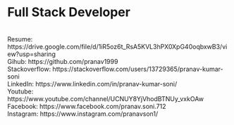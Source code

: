 <h1>Full Stack Developer</h1> <br>
Resume: https://drive.google.com/file/d/1iR5oz6t_RsA5KVL3hPX0XpG40oqbxwB3/view?usp=sharing <br>
Gihub: https://github.com/pranav1999 <br>
Stackoverflow: https://stackoverflow.com/users/13729365/pranav-kumar-soni <br>
LinkedIn: https://www.linkedin.com/in/pranav-kumar-soni/ <br>
Youtube: https://www.youtube.com/channel/UCNUY8YjVhodBTNUy_vxkOAw <br>
Facebook: https://www.facebook.com/pranav.soni.712 <br>
Instagram: https://www.instagram.com/pranavson1/ <br>

